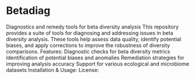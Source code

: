 # Betadiag
Diagnostics and remedy tools for beta diversity analysis
This repository provides a suite of tools for diagnosing and addressing issues in beta diversity analysis. These tools help assess data quality, identify potential biases, and apply corrections to improve the robustness of diversity comparisons.
Features:
Diagnostic checks for beta diversity metrics
Identification of potential biases and anomalies
Remediation strategies for improving analysis accuracy
Support for various ecological and microbiome datasets
Installation & Usage:
License:
